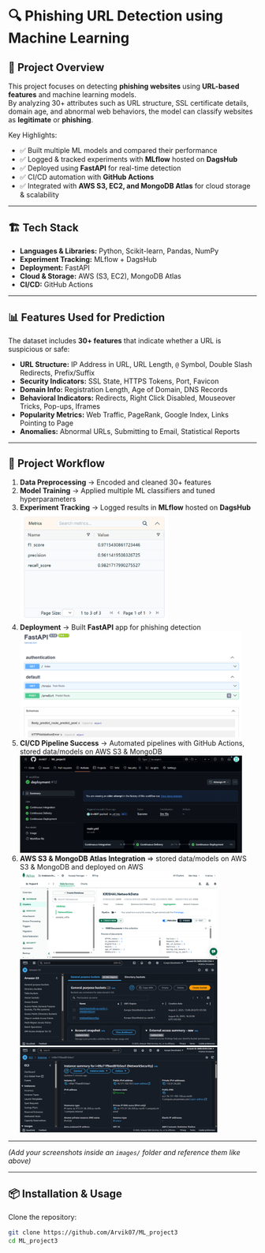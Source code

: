 # 🔍 Phishing URL Detection using Machine Learning

## 📌 Project Overview
This project focuses on detecting **phishing websites** using **URL-based features** and machine learning models.  
By analyzing 30+ attributes such as URL structure, SSL certificate details, domain age, and abnormal web behaviors, the model can classify websites as **legitimate** or **phishing**.  

Key Highlights:  
- ✅ Built multiple ML models and compared their performance  
- ✅ Logged & tracked experiments with **MLflow** hosted on **DagsHub**  
- ✅ Deployed using **FastAPI** for real-time detection  
- ✅ CI/CD automation with **GitHub Actions**  
- ✅ Integrated with **AWS S3, EC2, and MongoDB Atlas** for cloud storage & scalability  

---

## 🏗 Tech Stack
- **Languages & Libraries:** Python, Scikit-learn, Pandas, NumPy  
- **Experiment Tracking:** MLflow + DagsHub  
- **Deployment:** FastAPI  
- **Cloud & Storage:** AWS (S3, EC2), MongoDB Atlas  
- **CI/CD:** GitHub Actions  

---

## 📊 Features Used for Prediction
The dataset includes **30+ features** that indicate whether a URL is suspicious or safe:  

- **URL Structure:** IP Address in URL, URL Length, `@` Symbol, Double Slash Redirects, Prefix/Suffix  
- **Security Indicators:** SSL State, HTTPS Tokens, Port, Favicon  
- **Domain Info:** Registration Length, Age of Domain, DNS Records  
- **Behavioral Indicators:** Redirects, Right Click Disabled, Mouseover Tricks, Pop-ups, Iframes  
- **Popularity Metrics:** Web Traffic, PageRank, Google Index, Links Pointing to Page  
- **Anomalies:** Abnormal URLs, Submitting to Email, Statistical Reports  

---

## 🚀 Project Workflow
1. **Data Preprocessing** → Encoded and cleaned 30+ features  
2. **Model Training** → Applied multiple ML classifiers and tuned hyperparameters  
3. **Experiment Tracking** → Logged results in **MLflow** hosted on **DagsHub**  
   <img src="images/accuracy.png" alt="MLflow Dashboard" width="300"/>
4. **Deployment** → Built **FastAPI** app for phishing detection  
   <img src="images/Fastapi.png" alt="FastAPI UI" width="450"/>
5. **CI/CD Pipeline Success** → Automated pipelines with GitHub Actions, stored data/models on AWS S3 & MongoDB  
   <img src="images/Git_Workflow.png" alt="CI/CD Pipeline Success" width="450"/>
6. **AWS S3 & MongoDB Atlas Integration** => stored data/models on AWS S3 & MongoDB and deployed on AWS
   <img src ="images/MongoDB_Atlas.png" alt="MongoDb Atlas" width="400"/>
   <img src ="images/buckets.png" alt="Buckets" width="400"/>
   <img src ="images/EC2_instance.png" alt="EC2 instance" width="400"/>
---


*(Add your screenshots inside an `images/` folder and reference them like above)*  

---

## 📦 Installation & Usage
Clone the repository:
```bash
git clone https://github.com/Arvik07/ML_project3
cd ML_project3
